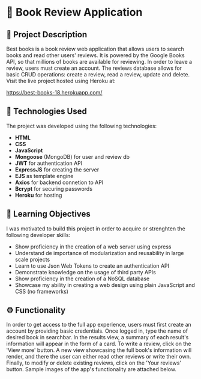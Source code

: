 # 📖 Book Review Application 

## 📃 Project Description
Best books is a book review web application that allows users to search books and read other users' reviews. It is powered by the Google Books API, so that millions of books are available for reviewing. In order to leave a review, users must create an account. The reviews database allows for basic CRUD operations: create a review, read a review, update and delete. Visit the live project hosted using Heroku at:

https://best-books-18.herokuapp.com/

## 🤖 Technologies Used 
The project was developed using the following technologies:

- **HTML**
- **CSS**
- **JavaScript**
- **Mongoose** (MongoDB) for user and review db
- **JWT** for authentication API
- **ExpressJS** for creating the server
- **EJS** as template engine
- **Axios** for backend connetion to API
- **Bcrypt** for securing passwords
- **Heroku** for hosting

## 🎯 Learning Objectives 
I was motivated to build this project in order to acquire or strenghten the following developer skills:

- Show proficiency in the creation of a web server using express
- Understand de importance of modularization and reusability in large scale projects
- Learn to use Json Web Tokens to create an authentication API
- Demonstrate knowledge on the usage of third party APIs
- Show proficiency in the creation of a NoSQL database
- Showcase my ability in creating a web design using plain JavaScript and CSS (no frameworks)

## ⚙️ Functionality
In order to get access to the full app experience, users must first create an account by providing basic credentials. Once logged in, type the name of desired book in searchbar. In the results view, a summary of each result's information will appear in the form of a card. To write a review, click on the 'View more' button. A new view showcasing the full book's information will render, and there the user can either read other reviews or write their own. Finally, to modify or delete existing reviews, click on the 'Your reviews' button. Sample images of the app's functionality are attached below.